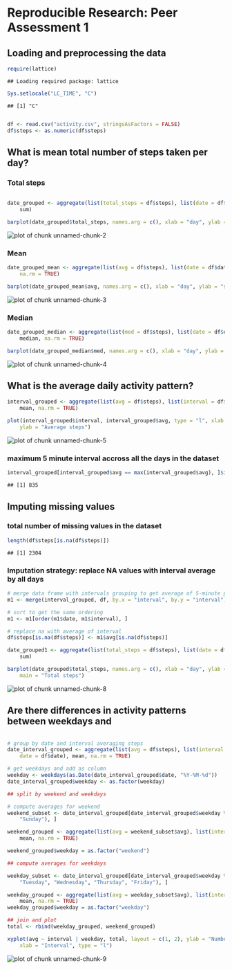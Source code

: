 # Reproducible Research: Peer Assessment 1


## Loading and preprocessing the data

```r
require(lattice)
```

```
## Loading required package: lattice
```

```r
Sys.setlocale("LC_TIME", "C")
```

```
## [1] "C"
```

```r

df <- read.csv("activity.csv", stringsAsFactors = FALSE)
df$steps <- as.numeric(df$steps)
```



## What is mean total number of steps taken per day?
### Total steps

```r

date_grouped <- aggregate(list(total_steps = df$steps), list(date = df$date), 
    sum)

barplot(date_grouped$total_steps, names.arg = c(), xlab = "day", ylab = "steps")
```

![plot of chunk unnamed-chunk-2](figure/unnamed-chunk-2.png) 

### Mean

```r
date_grouped_mean <- aggregate(list(avg = df$steps), list(date = df$date), mean, 
    na.rm = TRUE)

barplot(date_grouped_mean$avg, names.arg = c(), xlab = "day", ylab = "steps mean")
```

![plot of chunk unnamed-chunk-3](figure/unnamed-chunk-3.png) 

### Median

```r
date_grouped_median <- aggregate(list(med = df$steps), list(date = df$date), 
    median, na.rm = TRUE)

barplot(date_grouped_median$med, names.arg = c(), xlab = "day", ylab = "steps median")
```

![plot of chunk unnamed-chunk-4](figure/unnamed-chunk-4.png) 


## What is the average daily activity pattern?

```r
interval_grouped <- aggregate(list(avg = df$steps), list(interval = df$interval), 
    mean, na.rm = TRUE)

plot(interval_grouped$interval, interval_grouped$avg, type = "l", xlab = "Interval", 
    ylab = "Average steps")
```

![plot of chunk unnamed-chunk-5](figure/unnamed-chunk-5.png) 


### maximum 5 minute interval accross all the days in the dataset

```r
interval_grouped[interval_grouped$avg == max(interval_grouped$avg), ]$interval
```

```
## [1] 835
```



## Imputing missing values
### total number of missing values in the dataset

```r
length(df$steps[is.na(df$steps)])
```

```
## [1] 2304
```


### Imputation strategy: replace NA values with interval average by all days

```r
# merge data frame with intervals grouping to get average of 5-minute period
m1 <- merge(interval_grouped, df, by.x = "interval", by.y = "interval")

# sort to get the same ordering
m1 <- m1[order(m1$date, m1$interval), ]

# replace na with average of interval
df$steps[is.na(df$steps)] <- m1$avg[is.na(df$steps)]

date_grouped1 <- aggregate(list(total_steps = df$steps), list(date = df$date), 
    sum)

barplot(date_grouped$total_steps, names.arg = c(), xlab = "day", ylab = "steps", 
    main = "Total steps")
```

![plot of chunk unnamed-chunk-8](figure/unnamed-chunk-8.png) 


## Are there differences in activity patterns between weekdays and

```r

# group by date and interval averaging steps
date_interval_grouped <- aggregate(list(avg = df$steps), list(interval = df$interval, 
    date = df$date), mean, na.rm = TRUE)

# get weekdays and add as column
weekday <- weekdays(as.Date(date_interval_grouped$date, "%Y-%M-%d"))
date_interval_grouped$weekday <- as.factor(weekday)

## split by weekend and weekdays

# compute averages for weekend
weekend_subset <- date_interval_grouped[date_interval_grouped$weekday %in% c("Saturday", 
    "Sunday"), ]

weekend_grouped <- aggregate(list(avg = weekend_subset$avg), list(interval = weekend_subset$interval), 
    mean, na.rm = TRUE)

weekend_grouped$weekday = as.factor("weekend")

## compute averages for weekdays

weekday_subset <- date_interval_grouped[date_interval_grouped$weekday %in% c("Monday", 
    "Tuesday", "Wednesday", "Thursday", "Friday"), ]

weekday_grouped <- aggregate(list(avg = weekday_subset$avg), list(interval = weekday_subset$interval), 
    mean, na.rm = TRUE)
weekday_grouped$weekday = as.factor("weekday")

## join and plot
total <- rbind(weekday_grouped, weekend_grouped)

xyplot(avg ~ interval | weekday, total, layout = c(1, 2), ylab = "Number of steps", 
    xlab = "Interval", type = "l")
```

![plot of chunk unnamed-chunk-9](figure/unnamed-chunk-9.png) 

